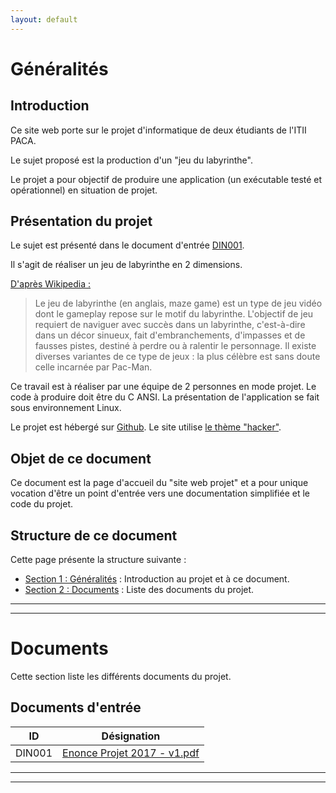 ```yaml
---
layout: default
---
```



# Généralités

## Introduction

Ce site web porte sur le projet d'informatique de deux étudiants de l'ITII PACA.

Le sujet proposé est la production d'un "jeu du labyrinthe".

Le projet a pour objectif de produire une application (un exécutable testé et
opérationnel) en situation de projet.


## Présentation du projet

Le sujet est présenté dans le document d'entrée [DIN001](/ref/DIN001.pdf).

Il s'agit de réaliser un jeu de labyrinthe en 2 dimensions.

[D'après Wikipedia :](https://fr.wikipedia.org/wiki/Jeu_de_labyrinthe)<br>
> Le jeu de labyrinthe (en anglais, maze game) est un type de jeu vidéo dont le
> gameplay repose sur le motif du labyrinthe. L'objectif de jeu requiert de
> naviguer avec succès dans un labyrinthe, c'est-à-dire dans un décor sinueux,
> fait d'embranchements, d'impasses et de fausses pistes, destiné à perdre ou à
> ralentir le personnage. Il existe diverses variantes de ce type de jeux : la
> plus célèbre est sans doute celle incarnée par Pac-Man.

Ce travail est à réaliser par une équipe de 2 personnes en mode projet.
Le code à produire doit être du C ANSI.
La présentation de l'application se fait sous environnement Linux.


Le projet est hébergé sur [Github](www.github.com).
Le site utilise [le thème "hacker"]( https://github.com/pages-themes/hacker).

## Objet de ce document

Ce document est la page d'accueil du "site web projet" et a pour unique vocation
d'être un point d'entrée vers une documentation simplifiée et le code du projet.


## Structure de ce document

Cette page présente la structure suivante :
- [Section 1 : Généralités](#généralités) : Introduction au projet et à ce
  document.
- [Section 2 : Documents](#documents) : Liste des documents du projet.



________________________________________________________________________________
________________________________________________________________________________

# Documents

Cette section liste les différents documents du projet.

## Documents d'entrée

| ID | Désignation |
| -- | ----------- |
| DIN001 | [Enonce Projet 2017 - v1.pdf](110_input-doc/Enonce_Projet_2017_-_v1.pdf) |



________________________________________________________________________________
________________________________________________________________________________
